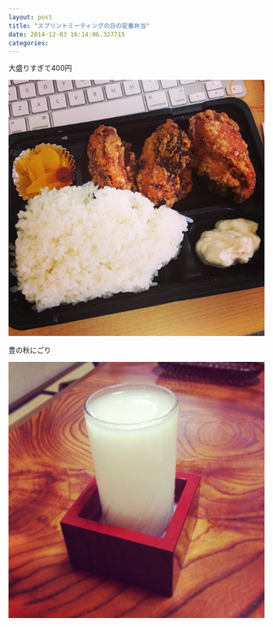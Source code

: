 ```yaml
---
layout: post
title: "スプリントミーティングの日の定番弁当"
date: 2014-12-03 16:14:06.327715
categories: 
---
```


大盛りすぎて400円

![大盛りすぎて400円](/assets/images/201408/10539136_320337491481404_1597419725_n.jpg)

豊の秋にごり

![豊の秋にごり](/assets/images/201408/926870_778070022256388_717777544_n.jpg)


